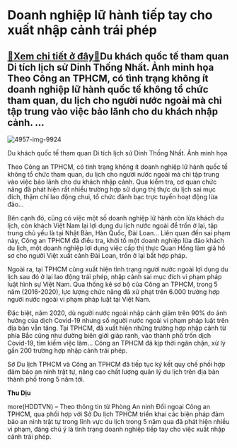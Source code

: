 Doanh nghiệp lữ hành tiếp tay cho xuất nhập cảnh trái phép
==========================================================

[:gift:Xem chi tiết ở đây:gift:](https://hddtvn.com/doanh-nghiep-lu-hanh-tiep-tay-cho-xuat-nhap-canh-trai-phep/)Du khách quốc tế tham quan Di tích lịch sử Dinh Thống Nhất. Ảnh minh họa Theo Công an TPHCM, có tình trạng không ít doanh nghiệp lữ hành quốc tế không tổ chức tham quan, du lịch cho người nước ngoài mà chỉ tập trung vào việc bảo lãnh cho du khách nhập cảnh. …
-------------------------------------------------------------------------------------------------------------------------------------------------------------------------------------------------------------------------------------------------------------------





![4957-img-9924](https://hddtvn.com/wp-content/uploads/2021/01/4957_IMG-9924.jpg "Du khách quốc tế tham quan Di tích lịch sử Dinh Thống Nhất. Ảnh T.D")


Du khách quốc tế tham quan Di tích lịch sử Dinh Thống Nhất. Ảnh minh họa



Theo Công an TPHCM, có tình trạng không ít doanh nghiệp lữ hành quốc tế không tổ chức tham quan, du lịch cho người nước ngoài mà chỉ tập trung vào việc bảo lãnh cho du khách nhập cảnh. Qua kiểm tra, cơ quan chức năng đã phát hiện rất nhiều trường hợp sử dụng thị thực du lịch sai mục đích, thậm chí lao động chui, tổ chức đánh bạc trực tuyến hoạt động lừa đảo…


Bên cạnh đó, cũng có việc một số doanh nghiệp lữ hành còn lừa khách du lịch, còn khách Việt Nam lại lợi dụng du lịch nước ngoài để trốn ở lại, tập trung chủ yếu là tại Nhật Bản, Hàn Quốc, Đài Loan… Liên quan đến sai phạm này, Công an TPHCM đã điều tra, khởi tố một doanh nghiệp lừa đảo khách du lịch, một doanh nghiệp lợi dụng việc cấp thị thực Quan Hồng làm giả hồ sơ cho người Việt xuất cảnh Đài Loan, trốn ở lại bất hợp pháp.


Ngoài ra, tại TPHCM cũng xuất hiện tình trạng người nước ngoài lợi dụng du lịch sau đó ở lại lao động trái phép, nhập cảnh sai mục đích vi phạm pháp luật hình sự Việt Nam. Qua thống kê sơ bộ của Công an TPHCM, trong 5 năm (2016-2020), lực lượng chức năng đã xử phạt trên 6.000 trường hợp người nước ngoài vi phạm pháp luật tại Việt Nam.


Đặc biệt, năm 2020, dù người nước ngoài nhập cảnh giảm trên 90% do ảnh hưởng của dịch Covid-19 nhưng số người nước ngoài vi phạm pháp luật trên địa bàn vẫn tăng. Tại TPHCM, đã xuất hiện những trường hợp nhập cảnh từ phía Bắc cũng như đường biên giới giáp ranh, vào thành phố trốn dịch Covid-19, tìm kiếm việc làm… Công an TPHCM đã kịp thời ngăn chặn, xử lý gần 200 trường hợp nhập cảnh trái phép.


Sở Du lịch TPHCM và Công an TPHCM đã tiếp tục ký kết quy chế phối hợp đảm bảo an ninh trật tự, nâng cao chất lượng quản lý du lịch trên địa bàn thành phố trong 5 năm tới.




**Thu Dịu**



more(HDDTVN) – Theo thông tin từ Phòng An ninh Đối ngoại Công an TPHCM, qua phối hợp với Sở Du lịch TPHCM triển khai các biện pháp đảm bảo an ninh trật tự trong lĩnh vực du lịch trong 5 năm qua đã phát hiện nhiều vi phạm, đáng chú ý là tình trạng doanh nghiệp tiếp tay cho việc xuất nhập cảnh trái phép.


